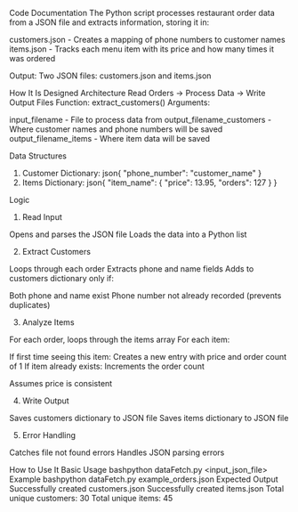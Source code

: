 Code Documentation
The Python script processes restaurant order data from a JSON file and extracts information, storing it in:

customers.json - Creates a mapping of phone numbers to customer names
items.json - Tracks each menu item with its price and how many times it was ordered

Output: Two JSON files: customers.json and items.json

How It Is Designed
Architecture
Read Orders → Process Data → Write Output Files
Function: extract_customers()
Arguments:

input_filename - File to process data from
output_filename_customers - Where customer names and phone numbers will be saved
output_filename_items - Where item data will be saved

Data Structures
1. Customer Dictionary:
json{
    "phone_number": "customer_name"
}
2. Items Dictionary:
json{
    "item_name": {
        "price": 13.95,
        "orders": 127
    }
}

Logic
1. Read Input

Opens and parses the JSON file
Loads the data into a Python list

2. Extract Customers

Loops through each order
Extracts phone and name fields
Adds to customers dictionary only if:

Both phone and name exist
Phone number not already recorded (prevents duplicates)



3. Analyze Items

For each order, loops through the items array
For each item:

If first time seeing this item: Creates a new entry with price and order count of 1
If item already exists: Increments the order count


Assumes price is consistent

4. Write Output

Saves customers dictionary to JSON file
Saves items dictionary to JSON file

5. Error Handling

Catches file not found errors
Handles JSON parsing errors


How to Use It
Basic Usage
bashpython dataFetch.py <input_json_file>
Example
bashpython dataFetch.py example_orders.json
Expected Output
Successfully created customers.json
Successfully created items.json
Total unique customers: 30
Total unique items: 45

   

  
